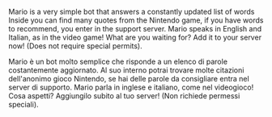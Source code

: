 Mario is a very simple bot that answers a constantly updated list of words Inside you can find many quotes from the Nintendo game, if you have words to recommend, you enter in the support server. Mario speaks in English and Italian, as in the video game! What are you waiting for? Add it to your server now! (Does not require special permits).

Mario è un bot molto semplice che risponde a un elenco di parole costantemente aggiornato. Al suo interno potrai trovare molte citazioni dell'anonimo gioco Nintendo, se hai delle parole da consigliare entra nel server di supporto. Mario parla in inglese e italiano, come nel videogioco! Cosa aspetti? Aggiungilo subito al tuo server! (Non richiede permessi speciali).
